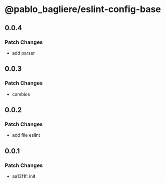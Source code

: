 # @pablo_bagliere/eslint-config-base

## 0.0.4

### Patch Changes

- add parser

## 0.0.3

### Patch Changes

- cambios

## 0.0.2

### Patch Changes

- add file eslint

## 0.0.1

### Patch Changes

- aa13f1f: init
